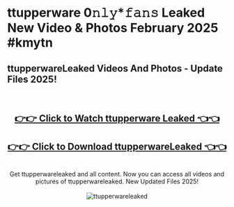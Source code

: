 # ttupperware 0𝚗𝚕𝚢*𝚏𝚊𝚗𝚜 Leaked New Video & Photos February 2025 #kmytn

<h2>ttupperwareLeaked Videos And Photos - Update Files 2025!</h2>
<br>
<div align="center">
<h2><a href="https://mediaupload.pro?title=ttupperware&ref=11F" rel="nofollow">👉👉 Click to Watch ttupperware Leaked 👈👈</a></h2>
<h2><a href="https://mediaupload.pro?title=ttupperware&ref=11F" rel="nofollow">👉👉 Click to Download ttupperwareLeaked 👈👈</a></h2>
<br>
Get ttupperwareleaked and all content. Now you can access all videos and pictures of ttupperwareleaked. New Updated Files 2025!
<br>
<br>
<a href="https://mediaupload.pro?title=ttupperware&ref=11F" rel="nofollow" data-target="animated-image.originalLink"><img src="https://i.ibb.co/Gkj2r4b/banner.png" alt="ttupperwareleaked" style="max-width: 100%; display: inline-block;" data-target="animated-image.originalImage"></a>
</div>
<br>


